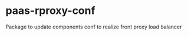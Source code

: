 paas-rproxy-conf
================

Package to update components conf to realize front proxy load balancer
